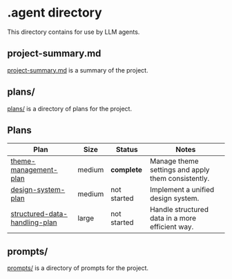# .agent directory

This directory contains for use by LLM agents.

## project-summary.md

[project-summary.md](project-summary.md) is a summary of the project.

## plans/

[plans/](plans/) is a directory of plans for the project.

## Plans

| Plan                                                                    | Size   | Status       | Notes                                              |
| ----------------------------------------------------------------------- | ------ | ------------ | -------------------------------------------------- |
| [theme-management-plan](plans/theme-management-plan.md)                 | medium | **complete** | Manage theme settings and apply them consistently. |
| [design-system-plan](plans/design-system-plan.md)                       | medium | not started  | Implement a unified design system.                 |
| [structured-data-handling-plan](plans/structured-data-handling-plan.md) | large  | not started  | Handle structured data in a more efficient way.    |

## prompts/

[prompts/](prompts/) is a directory of prompts for the project.
